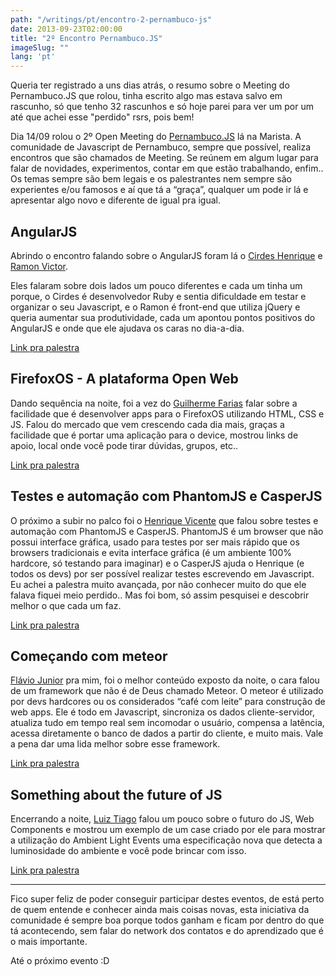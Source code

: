 ```yaml
---
path: "/writings/pt/encontro-2-pernambuco-js"
date: 2013-09-23T02:00:00
title: "2º Encontro Pernambuco.JS"
imageSlug: ""
lang: 'pt'
---
```


Queria ter registrado a uns dias atrás, o resumo sobre o Meeting do Pernambuco.JS que rolou, tinha escrito algo mas estava salvo em rascunho, só que tenho 32 rascunhos e só hoje parei para ver um por um até que achei esse "perdido" rsrs, pois bem! 

Dia 14/09 rolou o 2º Open Meeting do [Pernambuco.JS](https://www.facebook.com/groups/pernambucojs) lá na Marista. A comunidade de Javascript de Pernambuco, sempre que possível, realiza encontros que são chamados de Meeting. Se reúnem em algum lugar para falar de novidades, experimentos, contar em que estão trabalhando, enfim.. Os temas sempre são bem legais e os palestrantes nem sempre são experientes e/ou famosos e aí que tá a “graça”, qualquer um pode ir lá e apresentar algo novo e diferente de igual pra igual.

## AngularJS 

Abrindo o encontro falando sobre o AngularJS foram lá o [Cirdes Henrique](https://www.facebook.com/CirdesHenrique) e [Ramon Victor](https://www.facebook.com/ramon.victor).

Eles falaram sobre dois lados um pouco diferentes e cada um tinha um porque, o Cirdes é desenvolvedor Ruby e sentia dificuldade em testar e organizar o seu Javascript, e o Ramon é front-end que utiliza jQuery e queria aumentar sua produtividade, cada um apontou pontos positivos do AngularJS e onde que ele ajudava os caras no dia-a-dia.

[Link pra palestra](https://speakerdeck.com/cirdes/getting-started-with-angular-dot-js)

## FirefoxOS - A plataforma Open Web

Dando sequência na noite, foi a vez do [Guilherme Farias](https://www.facebook.com/Guiky) falar sobre a facilidade que é desenvolver apps para o FirefoxOS utilizando HTML, CSS e JS. Falou do mercado que vem crescendo cada dia mais, graças a facilidade que é portar uma aplicação para o device, mostrou links de apoio, local onde você pode tirar dúvidas, grupos, etc..

[Link pra palestra](http://www.slideshare.net/guiky/firefoxos-plataforma-open-web)

## Testes e automação com PhantomJS e CasperJS

O próximo a subir no palco foi o [Henrique Vicente](https://www.facebook.com/henvic) que falou sobre testes e automação com PhantomJS e CasperJS. PhantomJS é um browser que não possui interface gráfica, usado para testes por ser mais rápido que os browsers tradicionais e evita interface gráfica (é um ambiente 100% hardcore, só testando para imaginar) e o CasperJS ajuda o Henrique (e todos os devs) por ser possível realizar testes escrevendo em Javascript. Eu achei a palestra muito avançada, por não conhecer muito do que ele falava fiquei meio perdido.. Mas foi bom, só assim pesquisei e descobrir melhor o que cada um faz.

[Link pra palestra](https://speakerdeck.com/henvic/testes-e-automacao-com-phantomjs-e-casperjs)

## Começando com meteor 

[Flávio Junior](https://www.facebook.com/flaviojuvenal) pra mim, foi o melhor conteúdo exposto da noite, o cara falou de um framework que não é de Deus chamado Meteor. O meteor é utilizado por devs hardcores ou os considerados “café com leite” para construção de web apps. Ele é todo em Javascript, sincroniza os dados cliente-servidor, atualiza tudo em tempo real sem incomodar o usuário, compensa a latência, acessa diretamente o banco de dados a partir do cliente, e muito mais. Vale a pena dar uma lida melhor sobre esse framework.

[Link pra palestra](http://www.slideshare.net/flaviojuvenal/comeando-com-meteor-25262488)

## Something about the future of JS 

Encerrando a noite, [Luiz Tiago](https://www.facebook.com/luiztiago) falou um pouco sobre o futuro do JS, Web Components e mostrou um exemplo de um case criado por ele para mostrar a utilização do Ambient Light Events uma especificação nova que detecta a luminosidade do ambiente e você pode brincar com isso. 

[Link pra palestra](http://www.slideshare.net/luiztiago/2nd-openmeetingpernambucojs)

*****

Fico super feliz de poder conseguir participar destes eventos, de está perto de quem entende e conhecer ainda mais coisas novas, esta iniciativa da comunidade é sempre boa porque todos ganham e ficam por dentro do que tá acontecendo, sem falar do network dos contatos e do aprendizado que é o mais importante.

Até o próximo evento :D